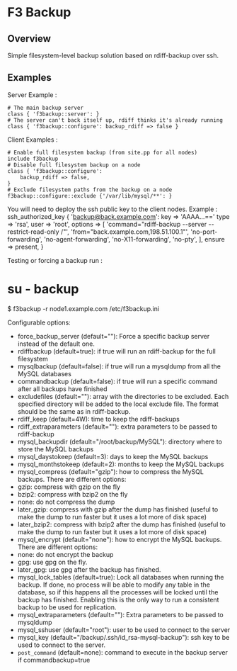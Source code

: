 # F3 Backup

## Overview

Simple filesystem-level backup solution based on rdiff-backup over ssh.

## Examples

Server Example :

    # The main backup server
    class { 'f3backup::server': }
    # The server can't back itself up, rdiff thinks it's already running
    class { 'f3backup::configure': backup_rdiff => false }

Client Examples :

    # Enable full filesystem backup (from site.pp for all nodes)
    include f3backup
    # Disable full filesystem backup on a node
    class { 'f3backup::configure':
        backup_rdiff => false,
    }
    # Exclude filesystem paths from the backup on a node
    f3backup::configure::exclude {'/var/lib/mysql/**': }

You will need to deploy the ssh public key to the client nodes. Example :
    ssh_authorized_key { 'backup@back.example.com':
        key     => 'AAAA...=='
        type    => 'rsa',
        user    => 'root',
        options => [
            'command="rdiff-backup --server --restrict-read-only /"',
            'from="back.example.com,198.51.100.1"',
            'no-port-forwarding',
            'no-agent-forwarding',
            'no-X11-forwarding',
            'no-pty',
        ],
        ensure  => present,
    }

Testing or forcing a backup run :

# su - backup
$ f3backup -r node1.example.com /etc/f3backup.ini

Configurable options:
 * force_backup_server (default=""): Force a specific backup server instead of the default one.
 * rdiffbackup (default=true): if true will run an rdiff-backup for the full filesystem
 * mysqlbackup (default=false): if true will run a mysqldump from all the MySQL databases
 * commandbackup (default=false): if true will run a specific command after all backups have finished
 * excludefiles (default=""): array with the directories to be excluded. Each specified directory will be added to the local exclude file. The format should be the same as in rdiff-backup.
 * rdiff_keep (default=4W): time to keep the rdiff-backups
 * rdiff_extraparameters (default=""): extra parameters to be passed to rdiff-backup
 * mysql_backupdir (default="/root/backup/MySQL"): directory where to store the MySQL backups
 * mysql_daystokeep (default=3): days to keep the MySQL backups
 * mysql_monthstokeep (default=2): months to keep the MySQL backups
 * mysql_compress (default="gzip"): how to compress the MySQL backups. There are different options:
  * gzip: compress with gzip on the fly
  * bzip2: compress with bzip2 on the fly
  * none: do not compress the dump
  * later_gzip: compress with gzip after the dump has finished (useful to make the dump to run faster but it uses a lot more of disk space)
  * later_bzip2: compress with bzip2 after the dump has finished (useful to make the dump to run faster but it uses a lot more of disk space)
 * mysql_encrypt (default="none"): how to encrypt the MySQL backups. There are different options:
  * none: do not encrypt the backup
  * gpg: use gpg on the fly.
  * later_gpg: use gpg after the backup has finished.
 * mysql_lock_tables (default=true): Lock all databases when running the backup. If done, no process will be able to modify any table in the database, so if this happens all the processes will be locked until the backup has finished. Enabling this is the only way to run a consistent backup to be used for replication.
 * mysql_extraparameters (default=""): Extra parameters to be passed to mysqldump
 * mysql_sshuser (default="root"): user to be used to connect to the server
 * mysql_key (default="/backup/.ssh/id_rsa-mysql-backup"): ssh key to be used to connect to the server.
 * `post_command` (default=none): command to execute in the backup server if commandbackup=true

